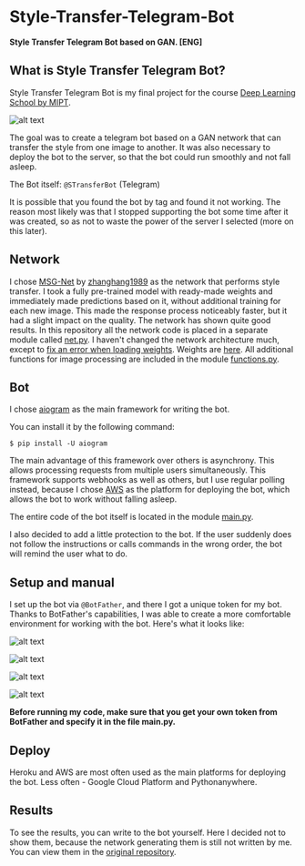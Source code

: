 # Style-Transfer-Telegram-Bot
**Style Transfer Telegram Bot based on GAN. [ENG]**

What is Style Transfer Telegram Bot?
------------------------------------
Style Transfer Telegram Bot is my final project for the course [Deep Learning School by MIPT](https://en.dlschool.org/).

![alt text](https://github.com/t0efL/Style-Transfer-Telegram-Bot/blob/master/bot_picture.jpg)

The goal was to create a telegram bot based on a GAN network that can transfer the style from one image to another. It was also necessary to deploy the bot to the server, so that the bot could run smoothly and not fall asleep.

The Bot itself: `@STransferBot` (Telegram)

It is possible that you found the bot by tag and found it not working. The reason most likely was that I stopped supporting the bot some time after it was created, so as not to waste the power of the server I selected (more on this later).

Network
-------
I chose [MSG-Net](https://github.com/zhanghang1989/PyTorch-Multi-Style-Transfer) by [zhanghang1989](https://github.com/zhanghang1989) as the network that performs style transfer. I took a fully pre-trained model with ready-made weights and immediately made predictions based on it, without additional training for each new image. This made the response process noticeably faster, but it had a slight impact on the quality. The network has shown quite good results. In this repository all the network code is placed in a separate module called [net.py](https://github.com/t0efL/Style-Transfer-Telegram-Bot/blob/master/net.py). I haven't changed the network architecture much, except to [fix an error when loading weights](https://github.com/zhanghang1989/PyTorch-Multi-Style-Transfer/pull/37). Weights are [here](https://github.com/t0efL/Style-Transfer-Telegram-Bot/blob/master/21styles.model). All additional functions for image processing are included in the module [functions.py](https://github.com/t0efL/Style-Transfer-Telegram-Bot/blob/master/functions.py).

Bot
---
I chose [aiogram](https://docs.aiogram.dev/en/latest/index.html) as the main framework for writing the bot.

You can install it by the following command:

`$ pip install -U aiogram`

The main advantage of this framework over others is asynchrony. This allows processing requests from multiple users simultaneously. This framework supports webhooks as well as others, but I use regular polling instead, because I chose [AWS](https://aws.amazon.com/?nc1=h_ls) as the platform for deploying the bot, which allows the bot to work without falling asleep.

The entire code of the bot itself is located in the module [main.py](https://github.com/t0efL/Style-Transfer-Telegram-Bot/blob/master/main.py).

I also decided to add a little protection to the bot. If the user suddenly does not follow the instructions or calls commands in the wrong order, the bot will remind the user what to do.

Setup and manual
----------------
I set up the bot via `@BotFather`, and there I got a unique token for my bot.
Thanks to BotFather's capabilities, I was able to create a more comfortable environment for working with the bot. Here's what it looks like:

![alt text](https://i.paste.pics/9FNRL.png?trs=b3c34831295e8536e18a14e9781531fc90ffaddafe24b85c5d67a98a23b69e3c)

![alt text](https://i.paste.pics/9FNR3.png?trs=b3c34831295e8536e18a14e9781531fc90ffaddafe24b85c5d67a98a23b69e3c)

![alt text](https://i.paste.pics/9FNQ5.png)

![alt text](https://i.paste.pics/9FNQR.png?trs=b3c34831295e8536e18a14e9781531fc90ffaddafe24b85c5d67a98a23b69e3c)

**Before running my code, make sure that you get your own token from BotFather and specify it in the file main.py.**

Deploy
------
Heroku and AWS are most often used as the main platforms for deploying the bot. Less often - Google Cloud Platform and Pythonanywhere.

Results
-------
To see the results, you can write to the bot yourself. Here I decided not to show them, because the network generating them is still not written by me. You can view them in the [original repository](https://github.com/zhanghang1989/PyTorch-Multi-Style-Transfer).
